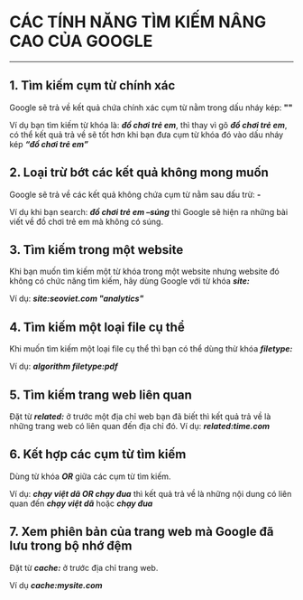 # **CÁC TÍNH NĂNG TÌM KIẾM NÂNG CAO CỦA GOOGLE**
***
## 1. Tìm kiếm cụm từ chính xác
Google sẽ trả về kết quả chứa chính xác cụm từ nằm trong dấu nháy kép: **""**

Ví dụ bạn tìm kiếm từ khóa là: ***đồ chơi trẻ em***, thì thay vì gõ ***đồ chơi trẻ em***, có thể kết quả trả về sẽ tốt hơn khi bạn đưa cụm từ khóa đó vào dấu nháy kép ***“đồ chơi trẻ em”***

## 2. Loại trừ bớt các kết quả không mong muốn
Google sẽ trả về các kết quả không chứa cụm từ nằm sau dấu trừ: **-**

Ví dụ khi bạn search: ***đồ chơi trẻ em –súng*** thì Google sẽ hiện ra những bài viết về đồ chơi trẻ em mà không có súng.

## 3. Tìm kiếm trong một website

Khi bạn muốn tìm kiếm một từ khóa trong một website nhưng website đó không có chức năng tìm kiếm, hãy dùng Google với từ khóa ***site:***

Ví dụ: ***site:seoviet.com "analytics"***

## 4. Tìm kiếm một loại file cụ thể

Khi muốn tìm kiếm một loại file cụ thể thì bạn có thể dùng thừ khóa ***filetype:***

Ví dụ: ***algorithm filetype:pdf***

## 5. Tìm kiếm trang web liên quan
Đặt từ ***related:*** ở trước một địa chỉ web bạn đã biết thì kết quả trả về là những trang web có liên quan đến địa chỉ đó. 
Ví dụ: ***related:time.com***

## 6. Kết hợp các cụm từ tìm kiếm
Dùng từ khóa ***OR*** giữa các cụm từ tìm kiếm.

Ví dụ: ***chạy việt dã OR chạy đua*** thì kết quả trả về là những nội dung có liên quan đến ***chạy việt dã*** hoặc ***chạy đua***

## 7. Xem phiên bản của trang web mà Google đã lưu trong bộ nhớ đệm
Đặt từ ***cache:*** ở trước địa chỉ trang web.

Ví dụ ***cache:mysite.com***